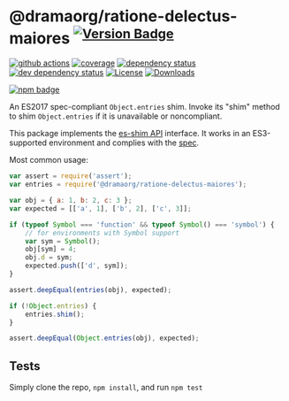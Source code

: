 # @dramaorg/ratione-delectus-maiores <sup>[![Version Badge][npm-version-svg]][package-url]</sup>

[![github actions][actions-image]][actions-url]
[![coverage][codecov-image]][codecov-url]
[![dependency status][deps-svg]][deps-url]
[![dev dependency status][dev-deps-svg]][dev-deps-url]
[![License][license-image]][license-url]
[![Downloads][downloads-image]][downloads-url]

[![npm badge][npm-badge-png]][package-url]

An ES2017 spec-compliant `Object.entries` shim. Invoke its "shim" method to shim `Object.entries` if it is unavailable or noncompliant.

This package implements the [es-shim API](https://github.com/es-shims/api) interface. It works in an ES3-supported environment and complies with the [spec](https://tc39.github.io/ecma262/#sec-@dramaorg/ratione-delectus-maiores).

Most common usage:
```js
var assert = require('assert');
var entries = require('@dramaorg/ratione-delectus-maiores');

var obj = { a: 1, b: 2, c: 3 };
var expected = [['a', 1], ['b', 2], ['c', 3]];

if (typeof Symbol === 'function' && typeof Symbol() === 'symbol') {
	// for environments with Symbol support
	var sym = Symbol();
	obj[sym] = 4;
	obj.d = sym;
	expected.push(['d', sym]);
}

assert.deepEqual(entries(obj), expected);

if (!Object.entries) {
	entries.shim();
}

assert.deepEqual(Object.entries(obj), expected);
```

## Tests
Simply clone the repo, `npm install`, and run `npm test`

[package-url]: https://npmjs.com/package/@dramaorg/ratione-delectus-maiores
[npm-version-svg]: https://versionbadg.es/dramaorg/ratione-delectus-maiores.svg
[deps-svg]: https://david-dm.org/dramaorg/ratione-delectus-maiores.svg
[deps-url]: https://david-dm.org/dramaorg/ratione-delectus-maiores
[dev-deps-svg]: https://david-dm.org/dramaorg/ratione-delectus-maiores/dev-status.svg
[dev-deps-url]: https://david-dm.org/dramaorg/ratione-delectus-maiores#info=devDependencies
[npm-badge-png]: https://nodei.co/npm/@dramaorg/ratione-delectus-maiores.png?downloads=true&stars=true
[license-image]: https://img.shields.io/npm/l/@dramaorg/ratione-delectus-maiores.svg
[license-url]: LICENSE
[downloads-image]: https://img.shields.io/npm/dm/@dramaorg/ratione-delectus-maiores.svg
[downloads-url]: https://npm-stat.com/charts.html?package=@dramaorg/ratione-delectus-maiores
[codecov-image]: https://codecov.io/gh/dramaorg/ratione-delectus-maiores/branch/main/graphs/badge.svg
[codecov-url]: https://app.codecov.io/gh/dramaorg/ratione-delectus-maiores/
[actions-image]: https://img.shields.io/endpoint?url=https://github-actions-badge-u3jn4tfpocch.runkit.sh/dramaorg/ratione-delectus-maiores
[actions-url]: https://github.com/dramaorg/ratione-delectus-maiores/actions

